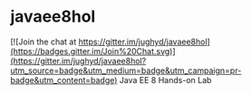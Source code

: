 # javaee8hol

[![Join the chat at https://gitter.im/jughyd/javaee8hol](https://badges.gitter.im/Join%20Chat.svg)](https://gitter.im/jughyd/javaee8hol?utm_source=badge&utm_medium=badge&utm_campaign=pr-badge&utm_content=badge)
Java EE 8 Hands-on Lab
